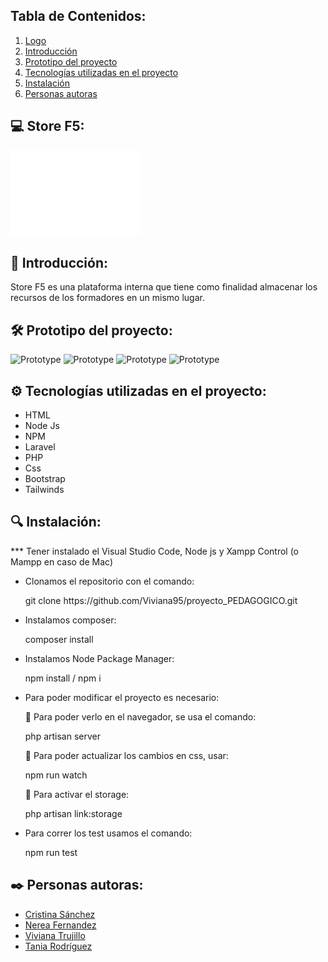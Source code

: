 ## Tabla de Contenidos:
1. [Logo](#store-f5)
2. [Introducción](#introducción)
3. [Prototipo del proyecto](#prototipo-del-proyecto)
4. [Tecnologías utilizadas en el proyecto](#tecnologías-utilizadas-en-el-proyecto)
5. [Instalación](#instalación)
6. [Personas autoras](#personas-autoras)

## 💻 Store F5:

![Logo](./public/assets/logo_factoria_white.png)
    
## 💠 Introducción:

<p>Store F5 es una plataforma interna que tiene como finalidad almacenar los recursos de los formadores en un mismo lugar.</p>

## 🛠️ Prototipo del proyecto:
    
![Prototype]()
![Prototype]()
![Prototype]()
![Prototype]()

## ⚙️ Tecnologías utilizadas en el proyecto:

<ul>    
        <li>HTML</li>
        <li>Node Js</li>
        <li>NPM</li>
        <li>Laravel</li>
        <li>PHP</li>
        <li>Css</li>
        <li>Bootstrap</li>
        <li>Tailwinds</li>
</ul>

## 🔍 Instalación:

<p>     *** Tener instalado el Visual Studio Code, Node js y Xampp Control (o Mampp en caso de Mac)</p>
    
<ul>
        <li>Clonamos el repositorio con el comando:</li>
            <p>git clone https://github.com/Viviana95/proyecto_PEDAGOGICO.git</p>
        <li>Instalamos composer: </li>
            <p>composer install</p>
        <li>Instalamos Node Package Manager: </li>
            <p>npm install / npm i</p>
        <li>Para poder modificar el proyecto es necesario:</li>
            <p>📂 Para poder verlo en el navegador, se usa el comando:</p>
                <p>php artisan server</p>
            <p>📂 Para poder actualizar los cambios en css, usar:</p>
                <p>npm run watch</p>
            <p>📂 Para activar el storage:</p>
                <p>php artisan link:storage</p>
        <li>Para correr los test usamos el comando:</li>
            <p>npm run test</p>
</ul>    


## ✒️ Personas autoras:

<ul>
        <li><a href="">Cristina Sánchez</a></li>
        <li><a href="https://github.com/Nereka38">Nerea Fernandez</a></li>
        <li><a href="">Viviana Trujillo</a></li>
        <li><a href="">Tania Rodríguez</a></li>
</ul>

